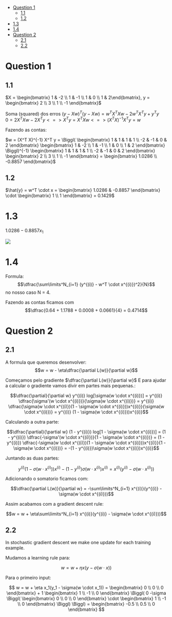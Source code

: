 

<!-- toc -->

- [Question 1](#question-1)
  * [1.1](#11)
  * [1.2](#12)
- [1.3](#13)
- [1.4](#14)
- [Question 2](#question-2)
  * [2.1](#21)
  * [2.2](#22)

<!-- tocstop -->

# Question 1

## 1.1

$X = \begin{bmatrix} 1 & -2 \\ 1 & -1 \\ 1 & 0 \\ 1 & 2\end{bmatrix}, y = \begin{bmatrix} 2 \\ 3 \\ 1 \\ -1 \end{bmatrix}$

Soma (squared) dos erros $(y - Xw)^T(y-Xw) = w^T X^T Xw - 2 w^T X^T y + y^T y$<br>
$0 = 2 X^T Xw - 2 X^T y <=> X^T y = X^T Xw <=> (X^T X)^{-1} X^T y = w$

Fazendo as contas:

$w = (X^T X)^{-1} X^T y = \Biggl( \begin{bmatrix} 1 & 1 & 1 & 1 \\ -2 & -1 & 0 & 2 \end{bmatrix} \begin{bmatrix} 1 & -2 \\ 1 & -1 \\ 1 & 0 \\ 1 & 2 \end{bmatrix} \Biggl)^{-1} \begin{bmatrix} 1 & 1 & 1 & 1 \\ -2 & -1 & 0 & 2 \end{bmatrix} \begin{bmatrix} 2 \\ 3 \\ 1 \\ -1 \end{bmatrix} = \begin{bmatrix} 1.0286 \\ -0.8857 \end{bmatrix}$

## 1.2

$\hat{y} = w^T \cdot x = \begin{bmatrix} 1.0286 & -0.8857 \end{bmatrix} \cdot \begin{bmatrix} 1 \\ 1 \end{bmatrix} = 0.1429$

# 1.3

$1.0286 - 0.8857 x_1$

<img src="Imagens/L3 1.3.png">

# 1.4

Formula:
$$\dfrac{\sum\limits^N_{i=1} (y^{(i)} - w^T \cdot x^{(i)})^2}{N}$$
no nosso caso N = 4.

Fazendo as contas ficamos com
$$\dfrac{0.64 + 1.1788 + 0.0008 + 0.0661}{4} = 0.4714$$

# Question 2

## 2.1

A formula que queremos desenvolver:
$$w = w - \eta\dfrac{\partial L(w)}{\partial w}$$

Começamos pelo gradiente $\dfrac{\partial L(w)}{\partial w}$
E para ajudar a calcular o gradiente vamos divir em partes mais pequenas.:

$$\dfrac{\partial}{\partial w} y^{(i)} log[\sigma(w \cdot x^{(i)})] =  y^{(i)} \dfrac{\sigma'(w \cdot x^{(i)})}{\sigma(w \cdot x^{(i)})} = y^{(i)} \dfrac{\sigma(w \cdot x^{(i)})(1 - \sigma(w \cdot x^{(i)}))x^{(i)}}{\sigma(w \cdot x^{(i)})} = y^{(i)} (1 - \sigma(w \cdot x^{(i)}))x^{(i)}$$

Calculando a outra parte:

$$\dfrac{\partial}{\partial w} (1 - y^{(i)}) log[1 - \sigma(w \cdot x^{(i)})] = (1 - y^{(i)}) \dfrac{-\sigma'(w \cdot x^{(i)})}{1 - \sigma(w \cdot x^{(i)})} = (1 - y^{(i)}) \dfrac{-\sigma(w \cdot x^{(i)})(1 - \sigma(w \cdot x^{(i)}))x^{(i)}}{1 - \sigma(w \cdot x^{(i)})} = -(1 - y^{(i)})\sigma(w \cdot x^{(i)})x^{(i)}$$

Juntando as duas partes:

$$y^{(i)} (1 - \sigma(w \cdot x^{(i)}))x^{(i)}-(1 - y^{(i)})\sigma(w \cdot x^{(i)})x^{(i)} = x^{(i)}(y^{(i)} - \sigma(w \cdot x^{(i)}))$$

Adicionando o somatorio ficamos com:

$$\dfrac{\partial L(w)}{\partial w} = -\sum\limits^N_{i=1} x^{(i)}(y^{(i)} - \sigma(w \cdot x^{(i)}))$$

Assim acabamos com a gradient descent rule:

$$w = w + \eta\sum\limits^N_{i=1} x^{(i)}(y^{(i)} - \sigma(w \cdot x^{(i)}))$$

## 2.2

In stochastic gradient descent we make one update for each training example.

Mudamos a learning rule para:

$$w = w + \eta x(y - \sigma(w \cdot x))$$

Para o primeiro input:

$$
w = w + \eta x_1(y_1 - \sigma(w \cdot x_1)) = \begin{bmatrix} 0 \\ 0 \\ 0 \end{bmatrix} + 1 \begin{bmatrix} 1 \\ -1 \\ 0 \end{bmatrix}
\Biggl( 0 -\sigma \Biggl( \begin{bmatrix} 0 \\ 0 \\ 0 \end{bmatrix} \cdot \begin{bmatrix} 1 \\ -1 \\ 0 \end{bmatrix}  \Biggl) \Biggl) = \begin{bmatrix} -0.5 \\ 0.5 \\ 0 \end{bmatrix}
$$
